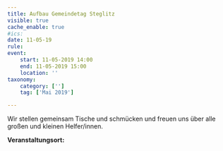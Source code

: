 ```yaml
---
title: Aufbau Gemeindetag Steglitz
visible: true
cache_enable: true
#ics: 
date: 11-05-19
rule: 
event:
	start: 11-05-2019 14:00
	end: 11-05-2019 15:00
	location: ''
taxonomy:
	category: ['']
	tag: ['Mai 2019']

---
```

Wir stellen gemeinsam Tische und schmücken und freuen uns über alle großen und kleinen Helfer/innen.


**Veranstaltungsort:** 

